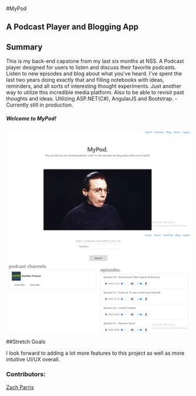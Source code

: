 #MyPod

## A Podcast Player and Blogging App

## Summary

This is my back-end capstone from my last six months at NSS. A Podcast player designed for users to listen and discuss their favorite podcasts. Listen to new episodes and blog about what you've heard. I've spent the last two years doing exactly that and filling notebooks with ideas, reminders, and all sorts of interesting thought experiments. Just another way to utilize this incredible media platform. Also to be able to revisit past thoughts and ideas. Utilizing ASP.NET(C#), AngularJS and Bootstrap. -Currently still in production.


##### Welcome to MyPod!
<img src="https://github.com/ZachParris/MyPodWebAPI/blob/master/screenshots/MyPod-BE-Capstone.png" width="900">

<img src="https://github.com/ZachParris/MyPodWebAPI/blob/master/screenshots/MyPod-Search.png" width="800">


##Stretch Goals

I look forward to adding a lot more features to this project as well as more intuitive UI/UX overall. 

### Contributors:
[Zach Parris](https://github.com/ZachParris)